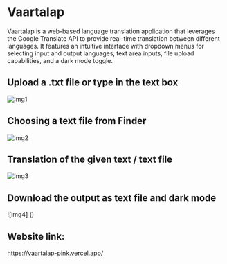 # Vaartalap
Vaartalap is a web-based language translation application that leverages the Google Translate API to provide real-time translation between different languages. It features an intuitive interface with dropdown menus for selecting input and output languages, text area inputs, file upload capabilities, and a dark mode toggle.

## Upload a .txt file or type in the text box
![img1]()

## Choosing a text file from Finder
![img2]()

## Translation of the given text / text file
![img3]()

## Download the output as text file and dark mode
![img4] ()

## Website link:
https://vaartalap-pink.vercel.app/
